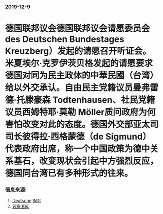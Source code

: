 ### [2019-12-9](/news/2019/12/9/index.md)

##### 
#  德国联邦议会德国联邦议会请愿委员会 des Deutschen Bundestages Kreuzberg）发起的请愿召开听证会。米夏埃尔·克罗伊茨贝格发起的请愿要求德国对同为民主政体的中華民國（台湾）给以外交承认。自由民主党籍议员曼弗雷德·托滕豪森 Todtenhausen、社民党籍议员西姆特耶·莫勒 Möller质问政府为何害怕改变对此的态度。德国外交部亚太司司长彼得拉·西格蒙德（de Sigmund）代表政府出席，称一个中国政策为德中关系基石，改变现状会引起中方强烈反应，德国同台湾已有多种形式的往来。 




### 信息来源:

1. [Deutsche](https://www.dw.com/zh/%E5%BE%B7%E5%9B%BD%E6%94%BF%E5%BA%9C%E4%B8%80%E4%B8%AA%E4%B8%AD%E5%9B%BD%E6%94%BF%E7%AD%96%E9%81%AD%E8%B4%A8%E7%96%91/a-51600642) [IMG](https://www.dw.com/image/51600018_304.jpg)
2. [观察者网](https://www.guancha.cn/internation/2019_12_11_528056.shtml)
